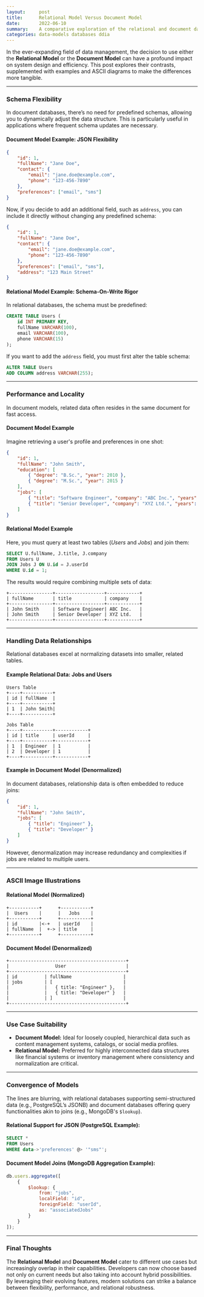 ```yaml
---
layout:     post  
title:      Relational Model Versus Document Model 
date:       2022-06-10  
summary:    A comparative exploration of the relational and document data models, with code samples and examples to illustrate their differences.
categories: data-models databases ddia
---
```


In the ever-expanding field of data management, the decision to use either the **Relational Model** or the **Document Model** can have a profound impact on system design and efficiency. This post explores their contrasts, supplemented with examples and ASCII diagrams to make the differences more tangible.
   
---  

### **Schema Flexibility**

In document databases, there’s no need for predefined schemas, allowing you to dynamically adjust the data structure. This is particularly useful in applications where frequent schema updates are necessary.

#### **Document Model Example: JSON Flexibility**
```json  
{  
    "id": 1,  
    "fullName": "Jane Doe",  
    "contact": {  
        "email": "jane.doe@example.com",  
        "phone": "123-456-7890"  
    },  
    "preferences": ["email", "sms"]  
}  
```  

Now, if you decide to add an additional field, such as `address`, you can include it directly without changing any predefined schema:
```json  
{  
    "id": 1,  
    "fullName": "Jane Doe",  
    "contact": {  
        "email": "jane.doe@example.com",  
        "phone": "123-456-7890"  
    },  
    "preferences": ["email", "sms"],  
    "address": "123 Main Street"  
}  
```  

#### **Relational Model Example: Schema-On-Write Rigor**

In relational databases, the schema must be predefined:
```sql  
CREATE TABLE Users (  
    id INT PRIMARY KEY,  
    fullName VARCHAR(100),  
    email VARCHAR(100),  
    phone VARCHAR(15)  
);  
```  

If you want to add the `address` field, you must first alter the table schema:
```sql  
ALTER TABLE Users  
ADD COLUMN address VARCHAR(255);  
```  
   
---  

### **Performance and Locality**

In document models, related data often resides in the same document for fast access.

#### **Document Model Example**
Imagine retrieving a user's profile and preferences in one shot:

```json  
{  
    "id": 1,  
    "fullName": "John Smith",  
    "education": [  
        { "degree": "B.Sc.", "year": 2010 },  
        { "degree": "M.Sc.", "year": 2015 }  
    ],  
    "jobs": [  
        { "title": "Software Engineer", "company": "ABC Inc.", "years": 3 },  
        { "title": "Senior Developer", "company": "XYZ Ltd.", "years": 5 }  
    ]  
}  
```  

#### **Relational Model Example**

Here, you must query at least two tables (*Users* and *Jobs*) and join them:

```sql  
SELECT U.fullName, J.title, J.company  
FROM Users U  
JOIN Jobs J ON U.id = J.userId  
WHERE U.id = 1;  
```  

The results would require combining multiple sets of data:
```  
+----------------+------------------+------------+  
| fullName       | title            | company    |  
+----------------+------------------+------------+  
| John Smith     | Software Engineer| ABC Inc.   |  
| John Smith     | Senior Developer | XYZ Ltd.   |  
+----------------+------------------+------------+  
```  
   
---  

### **Handling Data Relationships**

Relational databases excel at normalizing datasets into smaller, related tables.

#### **Example Relational Data: Jobs and Users**
```  
Users Table  
+----+-----------+  
| id | fullName  |  
+----+-----------+  
| 1  | John Smith|  
+----+-----------+  
   
Jobs Table  
+----+-----------+------------+  
| id | title     | userId     |  
+----+-----------+------------+  
| 1  | Engineer  | 1          |  
| 2  | Developer | 1          |  
+----+-----------+------------+  
```  

#### **Example in Document Model (Denormalized)**

In document databases, relationship data is often embedded to reduce joins:

```json  
{  
    "id": 1,  
    "fullName": "John Smith",  
    "jobs": [  
        { "title": "Engineer" },  
        { "title": "Developer" }  
    ]  
}  
```  

However, denormalization may increase redundancy and complexities if jobs are related to multiple users.
   
---  

### **ASCII Image Illustrations**

#### Relational Model (Normalized)
```plaintext  
+-----------+      +-----------+  
|  Users    |      |   Jobs    |  
+-----------+      +-----------+  
| id        |<-+   | userId    |  
| fullName  |  +-> | title     |  
+-----------+      +-----------+  
```  

#### Document Model (Denormalized)
```plaintext  
+-------------------------------------------+  
|                 User                      |  
+-------------------------------------------+  
| id          | fullName                   |  
| jobs        | [                          |  
|             |   { title: "Engineer" },   |  
|             |   { title: "Developer" }   |  
|             | ]                          |  
+-------------------------------------------+  
```  
   
---  

### **Use Case Suitability**

- **Document Model:** Ideal for loosely coupled, hierarchical data such as content management systems, catalogs, or social media profiles.
- **Relational Model:** Preferred for highly interconnected data structures like financial systems or inventory management where consistency and normalization are critical.

---  

### **Convergence of Models**

The lines are blurring, with relational databases supporting semi-structured data (e.g., PostgreSQL’s JSONB) and document databases offering query functionalities akin to joins (e.g., MongoDB's `$lookup`).

#### Relational Support for JSON (PostgreSQL Example):
```sql  
SELECT *  
FROM Users  
WHERE data->'preferences' @> '"sms"';  
```  

#### Document Model Joins (MongoDB Aggregation Example):
```javascript  
db.users.aggregate([  
    {  
        $lookup: {  
            from: "jobs",  
            localField: "id",  
            foreignField: "userId",  
            as: "associatedJobs"  
        }  
    }  
]);  
```  
   
---  

### **Final Thoughts**

The **Relational Model** and **Document Model** cater to different use cases but increasingly overlap in their capabilities. Developers can now choose based not only on current needs but also taking into account hybrid possibilities. By leveraging their evolving features, modern solutions can strike a balance between flexibility, performance, and relational robustness.